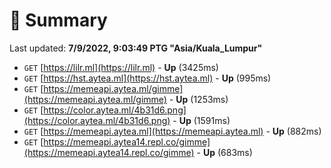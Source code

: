 # 📖 Summary
Last updated: **7/9/2022, 9:03:49 PTG "Asia/Kuala_Lumpur"**

- `GET` [https://lilr.ml](https://lilr.ml) - **Up** (3425ms)
- `GET` [https://hst.aytea.ml](https://hst.aytea.ml) - **Up** (995ms)
- `GET` [https://memeapi.aytea.ml/gimme](https://memeapi.aytea.ml/gimme) - **Up** (1253ms)
- `GET` [https://color.aytea.ml/4b31d6.png](https://color.aytea.ml/4b31d6.png) - **Up** (1591ms)
- `GET` [https://memeapi.aytea.ml](https://memeapi.aytea.ml) - **Up** (882ms)
- `GET` [https://memeapi.aytea14.repl.co/gimme](https://memeapi.aytea14.repl.co/gimme) - **Up** (683ms)
